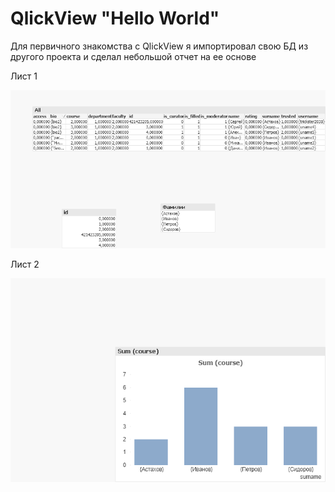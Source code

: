 # QlickView "Hello World"

Для первичного знакомства с QlickView я импортировал свою БД из другого проекта и сделал небольшой отчет на ее основе

Лист 1

![](images/1.png)

Лист 2

![](images/2.png)